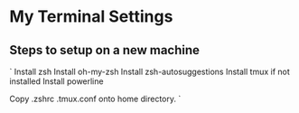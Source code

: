 # My Terminal Settings
## Steps to setup on a new machine
`
Install zsh
Install oh-my-zsh
Install zsh-autosuggestions
Install tmux if not installed
Install powerline

Copy .zshrc .tmux.conf onto home directory.
`
